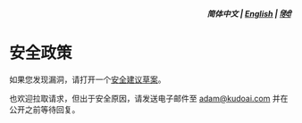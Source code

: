 <div align="right">
<h5>简体中文 | <a href="../SECURITY.md">English</a> | <a href="../hi/SECURITY.md">हिंदी</a></h5>
</div>

# 安全政策

如果您发现漏洞，请打开一个[安全建议草案](https://github.com/adamlui/chatgpt-widescreen/security/advisories/new)。

也欢迎拉取请求，但出于安全原因，请发送电子邮件至 adam@kudoai.com 并在公开之前等待回复。
